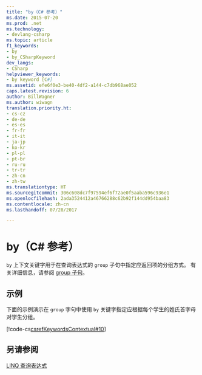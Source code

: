 ```yaml
---
title: "by（C# 参考）"
ms.date: 2015-07-20
ms.prod: .net
ms.technology:
- devlang-csharp
ms.topic: article
f1_keywords:
- by
- by_CSharpKeyword
dev_langs:
- CSharp
helpviewer_keywords:
- by keyword [C#]
ms.assetid: efe6f0e3-be40-4df2-a144-c7db968ae052
caps.latest.revision: 6
author: BillWagner
ms.author: wiwagn
translation.priority.ht:
- cs-cz
- de-de
- es-es
- fr-fr
- it-it
- ja-jp
- ko-kr
- pl-pl
- pt-br
- ru-ru
- tr-tr
- zh-cn
- zh-tw
ms.translationtype: HT
ms.sourcegitcommit: 306c608dc7f97594ef6f72ae0f5aaba596c936e1
ms.openlocfilehash: 2ada3524412a46766288c62b92f144dd954baa83
ms.contentlocale: zh-cn
ms.lasthandoff: 07/28/2017

---
```

# <a name="by-c-reference"></a>by（C# 参考）
`by` 上下文关键字用于在查询表达式的 `group` 子句中指定应返回项的分组方式。 有关详细信息，请参阅 [group 子句](../../../csharp/language-reference/keywords/group-clause.md)。  
  
## <a name="example"></a>示例  
 下面的示例演示在 `group` 字句中使用 `by` 关键字指定应根据每个学生的姓氏首字母对学生分组。  
  
 [!code-cs[csrefKeywordsContextual#10](../../../csharp/language-reference/keywords/codesnippet/CSharp/by_1.cs)]  
  
## <a name="see-also"></a>另请参阅  
 [LINQ 查询表达式](../../../csharp/programming-guide/linq-query-expressions/index.md)

